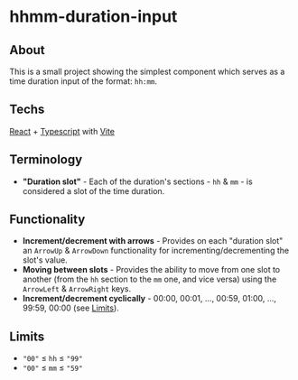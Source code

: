 # hhmm-duration-input

## About

This is a small project showing the simplest component which serves as a time duration input of the format: `hh:mm`.

## Techs

[React](https://reactjs.org/) + [Typescript](https://github.com/Microsoft/TypeScript) with [Vite](https://vitejs.dev/)

## Terminology

* **"Duration slot"** - Each of the duration's sections - `hh` & `mm` - is considered a slot of the time duration.

## Functionality

* **Increment/decrement with arrows** - Provides on each "duration slot" an `ArrowUp` & `ArrowDown` functionality for incrementing/decrementing the slot's value.
* **Moving between slots** - Provides the ability to move from one slot to another (from the `hh` section to the `mm` one, and vice versa) using the `ArrowLeft` & `ArrowRight` keys.
* **Increment/decrement cyclically** - 00:00, 00:01, ..., 00:59, 01:00, ..., 99:59, 00:00 (see [Limits](#limits)).

## Limits

* `"00"` ≤ `hh` ≤ `"99"`
* `"00"` ≤ `mm` ≤ `"59"`

